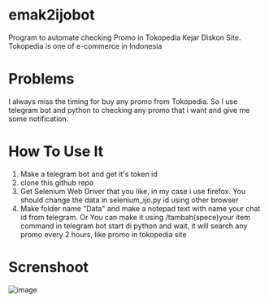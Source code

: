# emak2ijobot
Program to automate checking Promo in Tokopedia Kejar Diskon Site. Tokopedia is one of e-commerce in Indonesia

# Problems
I always miss the timing for buy any promo from Tokopedia. So I use telegram bot and python to checking any promo that i want and give me some notification.

# How To Use It
1. Make a telegram bot and get it's token id
2. clone this github repo
3. Get Selenium Web Driver that you like, in my case i use firefox. You should change the data in selenium_ijo.py id using other browser
4. Make folder name "Data" and make a notepad text with name your chat id from telegram. Or You can make it using /tambah(spece)your item command in telegram bot
start di python and wait, it will search any promo every 2 hours, like promo in tokopedia site

# Screnshoot
![image](https://user-images.githubusercontent.com/102496249/168723283-1fb195f1-6723-42cb-a0b3-025d03fbf957.png)
